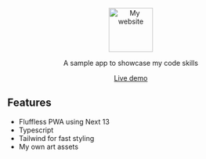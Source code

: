 <p align="center">
	<img alt="My website" src="public/images/icon-512.png" width="90">
</p>

<p align="center">A sample app to showcase my code skills</p>

<p align="center">
	<a href="https://my-website-v9h9mo4qy-pinguinist.vercel.app/">Live demo</a>
</p>

## Features

- Fluffless PWA using Next 13
- Typescript
- Tailwind for fast styling
- My own art assets
